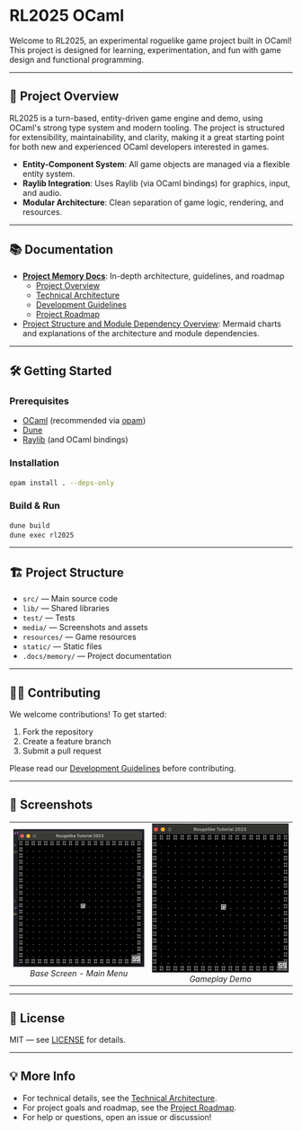 # RL2025 OCaml

Welcome to RL2025, an experimental roguelike game project built in OCaml! This project is designed for learning, experimentation, and fun with game design and functional programming.

---

## 🚀 Project Overview

RL2025 is a turn-based, entity-driven game engine and demo, using OCaml's strong type system and modern tooling. The project is structured for extensibility, maintainability, and clarity, making it a great starting point for both new and experienced OCaml developers interested in games.

- **Entity-Component System**: All game objects are managed via a flexible entity system.
- **Raylib Integration**: Uses Raylib (via OCaml bindings) for graphics, input, and audio.
- **Modular Architecture**: Clean separation of game logic, rendering, and resources.

---

## 📚 Documentation

- **[Project Memory Docs](.docs/memory/)**: In-depth architecture, guidelines, and roadmap
  - [Project Overview](.docs/memory/00_project_overview.md)
  - [Technical Architecture](.docs/memory/01_technical_architecture.md)
  - [Development Guidelines](.docs/memory/02_development_guidelines.md)
  - [Project Roadmap](.docs/memory/03_project_roadmap.md)
- [Project Structure and Module Dependency Overview](docs/project_structure.md): Mermaid charts and explanations of the architecture and module dependencies.

---

## 🛠️ Getting Started

### Prerequisites

- [OCaml](https://ocaml.org/) (recommended via [opam](https://opam.ocaml.org/))
- [Dune](https://dune.build/)
- [Raylib](https://www.raylib.com/) (and OCaml bindings)

### Installation

```sh
opam install . --deps-only
```

### Build & Run

```sh
dune build
dune exec rl2025
```

---

## 🏗️ Project Structure

- `src/` — Main source code
- `lib/` — Shared libraries
- `test/` — Tests
- `media/` — Screenshots and assets
- `resources/` — Game resources
- `static/` — Static files
- `.docs/memory/` — Project documentation

---

## 🧑‍💻 Contributing

We welcome contributions! To get started:

1. Fork the repository
2. Create a feature branch
3. Submit a pull request

Please read our [Development Guidelines](.docs/memory/02_development_guidelines.md) before contributing.

---

## 📸 Screenshots

<div align="center">
<table>
<tr>
<td width="400px" align="center">
  <img src="media/base_screen.png" alt="Base Screen" width="400px"/><br/>
  <em>Base Screen - Main Menu</em>
</td>
<td width="400px" align="center">
  <img src="media/play.gif" alt="Gameplay" width="400px"/><br/>
  <em>Gameplay Demo</em>
</td>
</tr>
</table>
</div>

---

## 📄 License

MIT — see [LICENSE](LICENSE) for details.

---

## 💡 More Info

- For technical details, see the [Technical Architecture](.docs/memory/01_technical_architecture.md).
- For project goals and roadmap, see the [Project Roadmap](.docs/memory/03_project_roadmap.md).
- For help or questions, open an issue or discussion!
